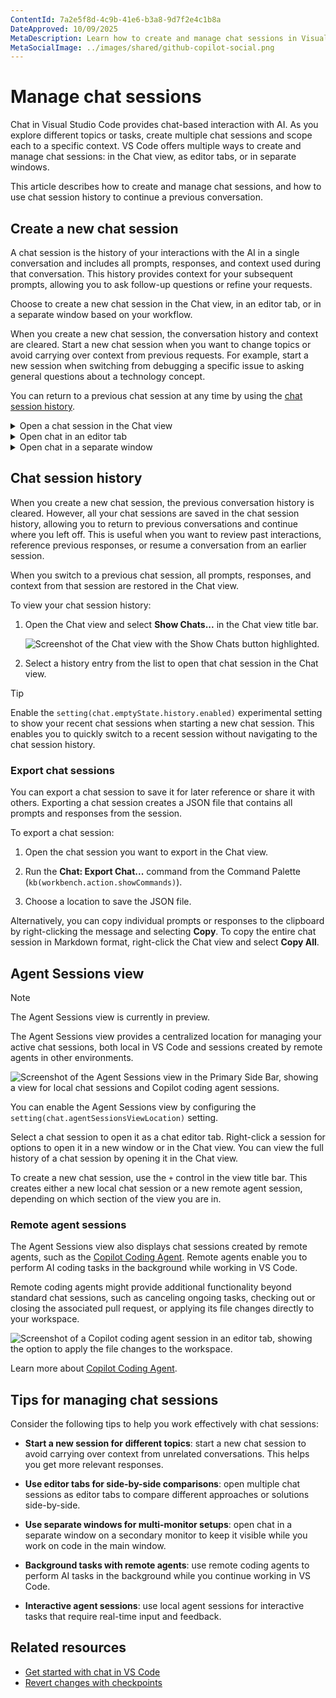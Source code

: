 ```yaml
---
ContentId: 7a2e5f8d-4c9b-41e6-b3a8-9d7f2e4c1b8a
DateApproved: 10/09/2025
MetaDescription: Learn how to create and manage chat sessions in Visual Studio Code, including opening chat in editor tabs, separate windows, and using chat session history.
MetaSocialImage: ../images/shared/github-copilot-social.png
---
```

# Manage chat sessions

Chat in Visual Studio Code provides chat-based interaction with AI. As you explore different topics or tasks, create multiple chat sessions and scope each to a specific context. VS Code offers multiple ways to create and manage chat sessions: in the Chat view, as editor tabs, or in separate windows.

This article describes how to create and manage chat sessions, and how to use chat session history to continue a previous conversation.

## Create a new chat session

A chat session is the history of your interactions with the AI in a single conversation and includes all prompts, responses, and context used during that conversation. This history provides context for your subsequent prompts, allowing you to ask follow-up questions or refine your requests.

Choose to create a new chat session in the Chat view, in an editor tab, or in a separate window based on your workflow.

When you create a new chat session, the conversation history and context are cleared. Start a new chat session when you want to change topics or avoid carrying over context from previous requests. For example, start a new session when switching from debugging a specific issue to asking general questions about a technology concept.

You can return to a previous chat session at any time by using the [chat session history](#chat-session-history).

<details>
<summary>Open a chat session in the Chat view</summary>

By default, the Chat view is located in the Secondary Side Bar in VS Code. This is useful when you want to have the chat experience open on the side and still have the Primary Side Bar available for other views, such as Explorer or Source Control.

To start a new chat session and clear the conversation history:

* Open the Chat view and select **New Chat** (`+`) or press `kb(workbench.action.chat.newChat)`

* Use the **Chat: New Chat** command from the Command Palette

</details>

<details>
<summary>Open chat in an editor tab</summary>

You can open a chat session as an editor tab to have the chat experience alongside your code files. This is useful when you want to have multiple chat sessions open at the same time, or when you want to arrange chat sessions side-by-side with code files.

To open a new chat session directly in an editor tab:

<!-- * Open the Chat view and select **New Chat** (`+`) > **New Chat Editor** -->

* Use the **Chat: New Chat Editor** command from the Command Palette

To open an existing chat session in an editor tab:

* Select the `...` icon in the top-right corner of the Chat view, and then select **Open Chat in Editor**

* Use the **Chat: Open Chat in Editor** command from the Command Palette

</details>

<details>
<summary>Open chat in a separate window</summary>

You can open a chat session in a separate, [floating window](/docs/configure/custom-layout.md#floating-windows). This is useful for multi-monitor setups or when you want to keep a chat session visible while working on code in the main window. To keep the Chat view on top of other windows, enable Always on Top mode.

You can open an existing chat session from the Chat view in a separate window, or you can create a new chat session directly in a new window.

To open a new chat session directly in a new window:

<!-- * Open the Chat view and select **New Chat** (`+`) > **New Chat** -->

* Use the **Chat: New Chat Window** command from the Command Palette

To open an existing chat session in a separate window:

* Select the `...` icon in the top-right corner of the Chat view, and then select **Open Chat in New Window**

* Use the **Chat: Open Chat in New Window** command from the Command Palette

</details>

## Chat session history

When you create a new chat session, the previous conversation history is cleared. However, all your chat sessions are saved in the chat session history, allowing you to return to previous conversations and continue where you left off. This is useful when you want to review past interactions, reference previous responses, or resume a conversation from an earlier session.

When you switch to a previous chat session, all prompts, responses, and context from that session are restored in the Chat view.

To view your chat session history:

1. Open the Chat view and select **Show Chats...** in the Chat view title bar.

    ![Screenshot of the Chat view with the Show Chats button highlighted.](../images/chat-sessions/copilot-chat-view-show-chats.png)

1. Select a history entry from the list to open that chat session in the Chat view.

> [!TIP]
> Enable the `setting(chat.emptyState.history.enabled)` experimental setting to show your recent chat sessions when starting a new chat session. This enables you to quickly switch to a recent session without navigating to the chat session history.

### Export chat sessions

You can export a chat session to save it for later reference or share it with others. Exporting a chat session creates a JSON file that contains all prompts and responses from the session.

To export a chat session:

1. Open the chat session you want to export in the Chat view.

1. Run the **Chat: Export Chat...** command from the Command Palette (`kb(workbench.action.showCommands)`).

1. Choose a location to save the JSON file.

Alternatively, you can copy individual prompts or responses to the clipboard by right-clicking the message and selecting **Copy**. To copy the entire chat session in Markdown format, right-click the Chat view and select **Copy All**.

## Agent Sessions view

> [!NOTE]
> The Agent Sessions view is currently in preview.

The Agent Sessions view provides a centralized location for managing your active chat sessions, both local in VS Code and sessions created by remote agents in other environments.

![Screenshot of the Agent Sessions view in the Primary Side Bar, showing a view for local chat sessions and Copilot coding agent sessions.](../images/chat-sessions/agent-sessions-view.png)

You can enable the Agent Sessions view by configuring the `setting(chat.agentSessionsViewLocation)` setting.

Select a chat session to open it as a chat editor tab. Right-click a session for options to open it in a new window or in the Chat view. You can view the full history of a chat session by opening it in the Chat view.

To create a new chat session, use the `+` control in the view title bar. This creates either a new local chat session or a new remote agent session, depending on which section of the view you are in.

### Remote agent sessions

The Agent Sessions view also displays chat sessions created by remote agents, such as the [Copilot Coding Agent](/docs/copilot/copilot-coding-agent.md). Remote agents enable you to perform AI coding tasks in the background while working in VS Code.

Remote coding agents might provide additional functionality beyond standard chat sessions, such as canceling ongoing tasks, checking out or closing the associated pull request, or applying its file changes directly to your workspace.

![Screenshot of a Copilot coding agent session in an editor tab, showing the option to apply the file changes to the workspace.](../images/chat-sessions/copilot-coding-agent-apply.png)

Learn more about [Copilot Coding Agent](/docs/copilot/copilot-coding-agent.md).

## Tips for managing chat sessions

Consider the following tips to help you work effectively with chat sessions:

* **Start a new session for different topics**: start a new chat session to avoid carrying over context from unrelated conversations. This helps you get more relevant responses.

* **Use editor tabs for side-by-side comparisons**: open multiple chat sessions as editor tabs to compare different approaches or solutions side-by-side.

* **Use separate windows for multi-monitor setups**: open chat in a separate window on a secondary monitor to keep it visible while you work on code in the main window.

* **Background tasks with remote agents**: use remote coding agents to perform AI tasks in the background while you continue working in VS Code.

* **Interactive agent sessions**: use local agent sessions for interactive tasks that require real-time input and feedback.

## Related resources

* [Get started with chat in VS Code](/docs/copilot/chat/copilot-chat.md)
* [Revert changes with checkpoints](/docs/copilot/chat/chat-checkpoints.md)
